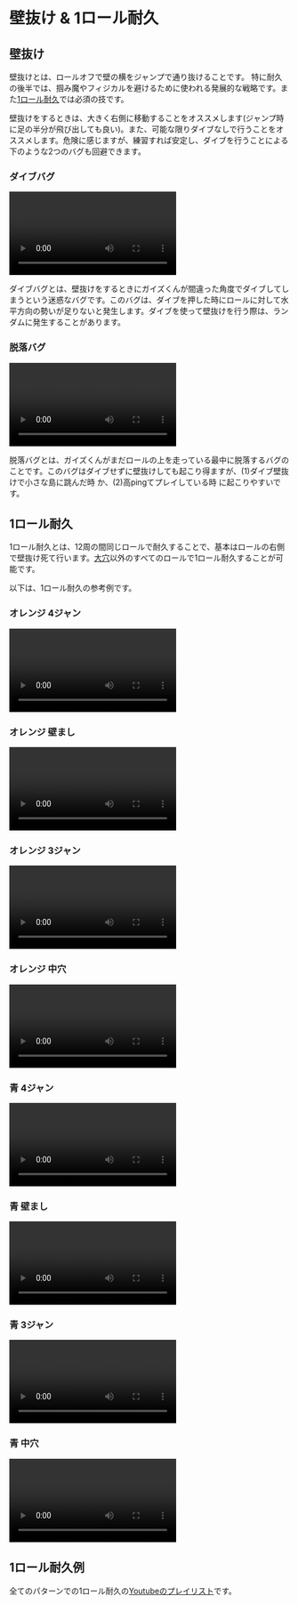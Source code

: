 # 壁抜け & 1ロール耐久

## 壁抜け

壁抜けとは、ロールオフで壁の横をジャンプで通り抜けることです。 特に耐久の後半では、掴み魔やフィジカルを避けるために使われる発展的な戦略です。また[1ロール耐久](./wall-jumps-one-rolling.md#one-roll-timeouts)では必須の技です。

壁抜けをするときは、大きく右側に移動することをオススメします(ジャンプ時に足の半分が飛び出しても良い)。また、可能な限りダイブなしで行うことをオススメします。危険に感じますが、練習すれば安定し、ダイブを行うことによる下のような2つのバグも回避できます。

### ダイブバグ

<video controls>
  <source src="/images/advanced/wall-jumps-one-rolling/dive-bug.mp4" type="video/mp4">
</video>

ダイブバグとは、壁抜けをするときにガイズくんが間違った角度でダイブしてしまうという迷惑なバグです。このバグは、ダイブを押した時にロールに対して水平方向の勢いが足りないと発生します。ダイブを使って壁抜けを行う際は、ランダムに発生することがあります。

### 脱落バグ

<video controls>
  <source src="/images/advanced/wall-jumps-one-rolling/elimination-bug.mp4" type="video/mp4">
</video>

脱落バグとは、ガイズくんがまだロールの上を走っている最中に脱落するバグのことです。このバグはダイブせずに壁抜けしても起こり得ますが、(1)ダイブ壁抜けで小さな島に跳んだ時 か、(2)高pingてプレイしている時 に起こりやすいです。

## 1ロール耐久

1ロール耐久とは、12周の間同じロールで耐久することで、基本はロールの右側で壁抜け死て行います。[大穴](../rolls/grand-canyon.md)以外のすべてのロールで1ロール耐久することが可能です。

以下は、1ロール耐久の参考例です。

### オレンジ 4ジャン

<video controls>
  <source src="/images/advanced/wall-jumps-one-rolling/easy-4-orange.mp4" type="video/mp4">
</video>

### オレンジ 壁まし

<video controls>
  <source src="/images/advanced/wall-jumps-one-rolling/5-waller-orange.mp4" type="video/mp4">
</video>

### オレンジ 3ジャン

<video controls>
  <source src="/images/advanced/wall-jumps-one-rolling/closed-open-orange.mp4" type="video/mp4">
</video>

### オレンジ 中穴

<video controls>
  <source src="/images/advanced/wall-jumps-one-rolling/isolated-duo-orange.mp4" type="video/mp4">
</video>

### 青 4ジャン

<video controls>
  <source src="/images/advanced/wall-jumps-one-rolling/easy-4-blue.mp4" type="video/mp4">
</video>

### 青 壁まし

<video controls>
  <source src="/images/advanced/wall-jumps-one-rolling/pillar-trench-blue.mp4" type="video/mp4">
</video>

### 青 3ジャン

<video controls>
  <source src="/images/advanced/wall-jumps-one-rolling/open-closed-blue.mp4" type="video/mp4">
</video>

### 青 中穴

<video controls>
  <source src="/images/advanced/wall-jumps-one-rolling/isolated-duo-blue.mp4" type="video/mp4">
</video>

## 1ロール耐久例

全てのパターンでの1ロール耐久の[Youtubeのプレイリスト](https://www.youtube.com/playlist?list=PLG_QNSp9ZgJLWYSNl4vY26VJCZeOQHO1F)です。

